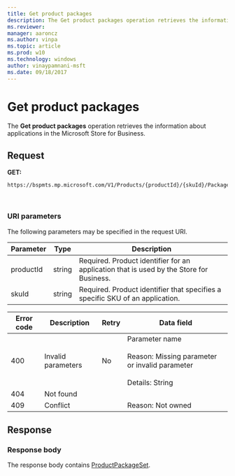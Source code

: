 ```yaml
---
title: Get product packages
description: The Get product packages operation retrieves the information about applications in the Microsoft Store for Business.
ms.reviewer: 
manager: aaroncz
ms.author: vinpa
ms.topic: article
ms.prod: w10
ms.technology: windows
author: vinaypamnani-msft
ms.date: 09/18/2017
---
```


# Get product packages

The **Get product packages** operation retrieves the information about applications in the Microsoft Store for Business.

## Request

**GET:**

```http
https://bspmts.mp.microsoft.com/V1/Products/{productId}/{skuId}/Packages
```

 
### URI parameters

The following parameters may be specified in the request URI.

|Parameter|Type|Description|
|--- |--- |--- |
|productId|string|Required. Product identifier for an application that is used by the Store for Business.|
|skuId|string|Required. Product identifier that specifies a specific SKU of an application.|

|Error code|Description|Retry|Data field|
|--- |--- |--- |--- |
|400|Invalid parameters|No|Parameter name <br/> <br/>Reason: Missing parameter or invalid parameter <br/> <br/>Details: String|
|404|Not found|||
|409|Conflict||Reason: Not owned|

## Response

### Response body

The response body contains [ProductPackageSet](data-structures-windows-store-for-business.md#productpackageset).

 





